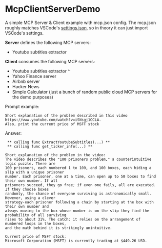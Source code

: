 # McpClientServerDemo

A simple MCP Server &amp; Client example with mcp.json config.
The mcp.json roughly matches VSCode's [settings.json](https://code.visualstudio.com/docs/copilot/chat/mcp-servers), so in theory it can just import VSCode's settings.

**Server** defines the following MCP servers:
  * Youtube subtitles extractor

**Client** consumes the following MCP servers:
  * Youtube subtitles extractor ^
  * Yahoo Finance server
  * Airbnb server
  * Hacker News
  * Simple Calculator
(just a bunch of random public cloud MCP servers for the demo purposes)

Prompt example:
```
Short explanation of the problem described in this video https://www.youtube.com/watch?v=iSNsgj1OCLA.
Also, print the current price of MSFT stock
```
Answer:
```
 ** calling func ExtractYoutubeSubtitles(...) **
 ** calling func get_ticker_info(...) **

Short explanation of the problem in the video:
The video describes the "100 prisoners problem," a counterintuitive logic puzzle. There are
100 prisoners, each numbered 1 to 100, and 100 boxes, each hiding a slip with a unique prisoner
number. Each prisoner, one at a time, can open up to 50 boxes to find their own number. If all
prisoners succeed, they go free; if even one fails, all are executed. If they choose boxes
randomly, the chance of everyone surviving is astronomically small. However, using a clever
strategy-each prisoner following a chain by starting at the box with their own number and
always moving to the box whose number is on the slip they find-the probability of all surviving
rises to about 31%. The catch: it relies on the arrangement of numbered loops in the boxes,
and the math behind it is strikingly unintuitive.

Current price of MSFT stock:
Microsoft Corporation (MSFT) is currently trading at $449.26 USD.
```
